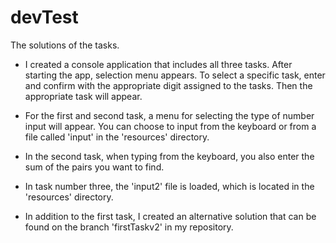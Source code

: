 # devTest

The solutions of the tasks.

- I created a console application that includes all three tasks. After starting the app, selection menu appears. To
  select a specific task, enter and confirm with the appropriate digit assigned to the tasks. Then the appropriate task
  will appear.


- For the first and second task, a menu for selecting the type of number input will appear. You can choose to input from
  the keyboard or from a file called 'input' in the 'resources' directory.


- In the second task, when typing from the keyboard, you also enter the sum of the pairs you want to find.


- In task number three, the 'input2' file is loaded, which is located in the 'resources' directory.


- In addition to the first task, I created an alternative solution that can be found on the branch 'firstTaskv2' in my
  repository.